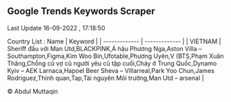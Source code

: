 

## Google Trends Keywords Scraper 
 
Last Update 16-09-2022 , 17:18:50

Country List :
 Name  | Keyword |
| ------------- | ------------- |
| VIETNAM | Sheriff đấu với Man Utd,BLACKPINK,Á hậu Phương Nga,Aston Villa – Southampton,Figma,Kim Woo Bin,Ufotable,Phương Uyên,V (BTS,Phạm Xuân Thăng,Chồng cũ vợ cũ người yêu cũ tập cuối,Cháy ở Trung Quốc,Dynamo Kyiv – AEK Larnaca,Hapoel Beer Sheva – Villarreal,Park Yoo Chun,James Rodriguez,Thinh quan,Tap,Tài nguyên Môi trường,Man Utd – arsenal |



© Abdul Muttaqin 
